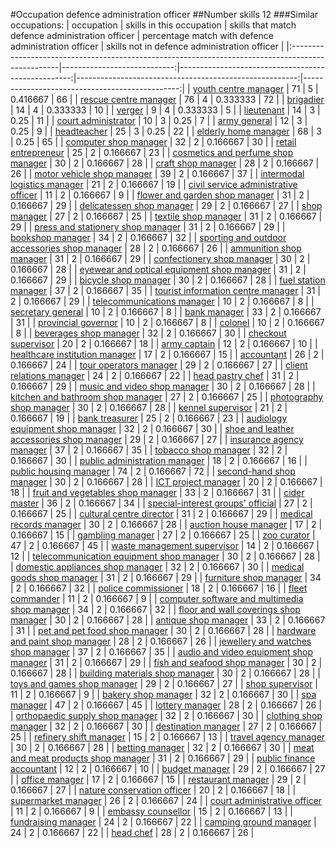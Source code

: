 #Occupation defence administration officer
##Number skills 12
###Similar occupations:
| occupation                                                                                        |   skills in this occupation |   skills that match defence administration officer |   percentage match with defence administration officer |   skills not in defence administration officer |
|:--------------------------------------------------------------------------------------------------|----------------------------:|---------------------------------------------------:|-------------------------------------------------------:|-----------------------------------------------:|
| [youth centre manager](youth_centre_manager.md)                                                   |                          71 |                                                  5 |                                               0.416667 |                                             66 |
| [rescue centre manager](rescue_centre_manager.md)                                                 |                          76 |                                                  4 |                                               0.333333 |                                             72 |
| [brigadier](brigadier.md)                                                                         |                          14 |                                                  4 |                                               0.333333 |                                             10 |
| [verger](verger.md)                                                                               |                           9 |                                                  4 |                                               0.333333 |                                              5 |
| [lieutenant](lieutenant.md)                                                                       |                          14 |                                                  3 |                                               0.25     |                                             11 |
| [court administrator](court_administrator.md)                                                     |                          10 |                                                  3 |                                               0.25     |                                              7 |
| [army general](army_general.md)                                                                   |                          12 |                                                  3 |                                               0.25     |                                              9 |
| [headteacher](headteacher.md)                                                                     |                          25 |                                                  3 |                                               0.25     |                                             22 |
| [elderly home manager](elderly_home_manager.md)                                                   |                          68 |                                                  3 |                                               0.25     |                                             65 |
| [computer shop manager](computer_shop_manager.md)                                                 |                          32 |                                                  2 |                                               0.166667 |                                             30 |
| [retail entrepreneur](retail_entrepreneur.md)                                                     |                          25 |                                                  2 |                                               0.166667 |                                             23 |
| [cosmetics and perfume shop manager](cosmetics_and_perfume_shop_manager.md)                       |                          30 |                                                  2 |                                               0.166667 |                                             28 |
| [craft shop manager](craft_shop_manager.md)                                                       |                          28 |                                                  2 |                                               0.166667 |                                             26 |
| [motor vehicle shop manager](motor_vehicle_shop_manager.md)                                       |                          39 |                                                  2 |                                               0.166667 |                                             37 |
| [intermodal logistics manager](intermodal_logistics_manager.md)                                   |                          21 |                                                  2 |                                               0.166667 |                                             19 |
| [civil service administrative officer](civil_service_administrative_officer.md)                   |                          11 |                                                  2 |                                               0.166667 |                                              9 |
| [flower and garden shop manager](flower_and_garden_shop_manager.md)                               |                          31 |                                                  2 |                                               0.166667 |                                             29 |
| [delicatessen shop manager](delicatessen_shop_manager.md)                                         |                          29 |                                                  2 |                                               0.166667 |                                             27 |
| [shop manager](shop_manager.md)                                                                   |                          27 |                                                  2 |                                               0.166667 |                                             25 |
| [textile shop manager](textile_shop_manager.md)                                                   |                          31 |                                                  2 |                                               0.166667 |                                             29 |
| [press and stationery shop manager](press_and_stationery_shop_manager.md)                         |                          31 |                                                  2 |                                               0.166667 |                                             29 |
| [bookshop manager](bookshop_manager.md)                                                           |                          34 |                                                  2 |                                               0.166667 |                                             32 |
| [sporting and outdoor accessories shop manager](sporting_and_outdoor_accessories_shop_manager.md) |                          28 |                                                  2 |                                               0.166667 |                                             26 |
| [ammunition shop manager](ammunition_shop_manager.md)                                             |                          31 |                                                  2 |                                               0.166667 |                                             29 |
| [confectionery shop manager](confectionery_shop_manager.md)                                       |                          30 |                                                  2 |                                               0.166667 |                                             28 |
| [eyewear and optical equipment shop manager](eyewear_and_optical_equipment_shop_manager.md)       |                          31 |                                                  2 |                                               0.166667 |                                             29 |
| [bicycle shop manager](bicycle_shop_manager.md)                                                   |                          30 |                                                  2 |                                               0.166667 |                                             28 |
| [fuel station manager](fuel_station_manager.md)                                                   |                          37 |                                                  2 |                                               0.166667 |                                             35 |
| [tourist information centre manager](tourist_information_centre_manager.md)                       |                          31 |                                                  2 |                                               0.166667 |                                             29 |
| [telecommunications manager](telecommunications_manager.md)                                       |                          10 |                                                  2 |                                               0.166667 |                                              8 |
| [secretary general](secretary_general.md)                                                         |                          10 |                                                  2 |                                               0.166667 |                                              8 |
| [bank manager](bank_manager.md)                                                                   |                          33 |                                                  2 |                                               0.166667 |                                             31 |
| [provincial governor](provincial_governor.md)                                                     |                          10 |                                                  2 |                                               0.166667 |                                              8 |
| [colonel](colonel.md)                                                                             |                          10 |                                                  2 |                                               0.166667 |                                              8 |
| [beverages shop manager](beverages_shop_manager.md)                                               |                          32 |                                                  2 |                                               0.166667 |                                             30 |
| [checkout supervisor](checkout_supervisor.md)                                                     |                          20 |                                                  2 |                                               0.166667 |                                             18 |
| [army captain](army_captain.md)                                                                   |                          12 |                                                  2 |                                               0.166667 |                                             10 |
| [healthcare institution manager](healthcare_institution_manager.md)                               |                          17 |                                                  2 |                                               0.166667 |                                             15 |
| [accountant](accountant.md)                                                                       |                          26 |                                                  2 |                                               0.166667 |                                             24 |
| [tour operators manager](tour_operators_manager.md)                                               |                          29 |                                                  2 |                                               0.166667 |                                             27 |
| [client relations manager](client_relations_manager.md)                                           |                          24 |                                                  2 |                                               0.166667 |                                             22 |
| [head pastry chef](head_pastry_chef.md)                                                           |                          31 |                                                  2 |                                               0.166667 |                                             29 |
| [music and video shop manager](music_and_video_shop_manager.md)                                   |                          30 |                                                  2 |                                               0.166667 |                                             28 |
| [kitchen and bathroom shop manager](kitchen_and_bathroom_shop_manager.md)                         |                          27 |                                                  2 |                                               0.166667 |                                             25 |
| [photography shop manager](photography_shop_manager.md)                                           |                          30 |                                                  2 |                                               0.166667 |                                             28 |
| [kennel supervisor](kennel_supervisor.md)                                                         |                          21 |                                                  2 |                                               0.166667 |                                             19 |
| [bank treasurer](bank_treasurer.md)                                                               |                          25 |                                                  2 |                                               0.166667 |                                             23 |
| [audiology equipment shop manager](audiology_equipment_shop_manager.md)                           |                          32 |                                                  2 |                                               0.166667 |                                             30 |
| [shoe and leather accessories shop manager](shoe_and_leather_accessories_shop_manager.md)         |                          29 |                                                  2 |                                               0.166667 |                                             27 |
| [insurance agency manager](insurance_agency_manager.md)                                           |                          37 |                                                  2 |                                               0.166667 |                                             35 |
| [tobacco shop manager](tobacco_shop_manager.md)                                                   |                          32 |                                                  2 |                                               0.166667 |                                             30 |
| [public administration manager](public_administration_manager.md)                                 |                          18 |                                                  2 |                                               0.166667 |                                             16 |
| [public housing manager](public_housing_manager.md)                                               |                          74 |                                                  2 |                                               0.166667 |                                             72 |
| [second-hand shop manager](second-hand_shop_manager.md)                                           |                          30 |                                                  2 |                                               0.166667 |                                             28 |
| [ICT project manager](ICT_project_manager.md)                                                     |                          20 |                                                  2 |                                               0.166667 |                                             18 |
| [fruit and vegetables shop manager](fruit_and_vegetables_shop_manager.md)                         |                          33 |                                                  2 |                                               0.166667 |                                             31 |
| [cider master](cider_master.md)                                                                   |                          36 |                                                  2 |                                               0.166667 |                                             34 |
| [special-interest groups' official](special-interest_groups'_official.md)                         |                          27 |                                                  2 |                                               0.166667 |                                             25 |
| [cultural centre director](cultural_centre_director.md)                                           |                          31 |                                                  2 |                                               0.166667 |                                             29 |
| [medical records manager](medical_records_manager.md)                                             |                          30 |                                                  2 |                                               0.166667 |                                             28 |
| [auction house manager](auction_house_manager.md)                                                 |                          17 |                                                  2 |                                               0.166667 |                                             15 |
| [gambling manager](gambling_manager.md)                                                           |                          27 |                                                  2 |                                               0.166667 |                                             25 |
| [zoo curator](zoo_curator.md)                                                                     |                          47 |                                                  2 |                                               0.166667 |                                             45 |
| [waste management supervisor](waste_management_supervisor.md)                                     |                          14 |                                                  2 |                                               0.166667 |                                             12 |
| [telecommunication equipment shop manager](telecommunication_equipment_shop_manager.md)           |                          30 |                                                  2 |                                               0.166667 |                                             28 |
| [domestic appliances shop manager](domestic_appliances_shop_manager.md)                           |                          32 |                                                  2 |                                               0.166667 |                                             30 |
| [medical goods shop manager](medical_goods_shop_manager.md)                                       |                          31 |                                                  2 |                                               0.166667 |                                             29 |
| [furniture shop manager](furniture_shop_manager.md)                                               |                          34 |                                                  2 |                                               0.166667 |                                             32 |
| [police commissioner](police_commissioner.md)                                                     |                          18 |                                                  2 |                                               0.166667 |                                             16 |
| [fleet commander](fleet_commander.md)                                                             |                          11 |                                                  2 |                                               0.166667 |                                              9 |
| [computer software and multimedia shop manager](computer_software_and_multimedia_shop_manager.md) |                          34 |                                                  2 |                                               0.166667 |                                             32 |
| [floor and wall coverings shop manager](floor_and_wall_coverings_shop_manager.md)                 |                          30 |                                                  2 |                                               0.166667 |                                             28 |
| [antique shop manager](antique_shop_manager.md)                                                   |                          33 |                                                  2 |                                               0.166667 |                                             31 |
| [pet and pet food shop manager](pet_and_pet_food_shop_manager.md)                                 |                          30 |                                                  2 |                                               0.166667 |                                             28 |
| [hardware and paint shop manager](hardware_and_paint_shop_manager.md)                             |                          28 |                                                  2 |                                               0.166667 |                                             26 |
| [jewellery and watches shop manager](jewellery_and_watches_shop_manager.md)                       |                          37 |                                                  2 |                                               0.166667 |                                             35 |
| [audio and video equipment shop manager](audio_and_video_equipment_shop_manager.md)               |                          31 |                                                  2 |                                               0.166667 |                                             29 |
| [fish and seafood shop manager](fish_and_seafood_shop_manager.md)                                 |                          30 |                                                  2 |                                               0.166667 |                                             28 |
| [building materials shop manager](building_materials_shop_manager.md)                             |                          30 |                                                  2 |                                               0.166667 |                                             28 |
| [toys and games shop manager](toys_and_games_shop_manager.md)                                     |                          29 |                                                  2 |                                               0.166667 |                                             27 |
| [shop supervisor](shop_supervisor.md)                                                             |                          11 |                                                  2 |                                               0.166667 |                                              9 |
| [bakery shop manager](bakery_shop_manager.md)                                                     |                          32 |                                                  2 |                                               0.166667 |                                             30 |
| [spa manager](spa_manager.md)                                                                     |                          47 |                                                  2 |                                               0.166667 |                                             45 |
| [lottery manager](lottery_manager.md)                                                             |                          28 |                                                  2 |                                               0.166667 |                                             26 |
| [orthopaedic supply shop manager](orthopaedic_supply_shop_manager.md)                             |                          32 |                                                  2 |                                               0.166667 |                                             30 |
| [clothing shop manager](clothing_shop_manager.md)                                                 |                          32 |                                                  2 |                                               0.166667 |                                             30 |
| [destination manager](destination_manager.md)                                                     |                          27 |                                                  2 |                                               0.166667 |                                             25 |
| [refinery shift manager](refinery_shift_manager.md)                                               |                          15 |                                                  2 |                                               0.166667 |                                             13 |
| [travel agency manager](travel_agency_manager.md)                                                 |                          30 |                                                  2 |                                               0.166667 |                                             28 |
| [betting manager](betting_manager.md)                                                             |                          32 |                                                  2 |                                               0.166667 |                                             30 |
| [meat and meat products shop manager](meat_and_meat_products_shop_manager.md)                     |                          31 |                                                  2 |                                               0.166667 |                                             29 |
| [public finance accountant](public_finance_accountant.md)                                         |                          12 |                                                  2 |                                               0.166667 |                                             10 |
| [budget manager](budget_manager.md)                                                               |                          29 |                                                  2 |                                               0.166667 |                                             27 |
| [office manager](office_manager.md)                                                               |                          17 |                                                  2 |                                               0.166667 |                                             15 |
| [restaurant manager](restaurant_manager.md)                                                       |                          29 |                                                  2 |                                               0.166667 |                                             27 |
| [nature conservation officer](nature_conservation_officer.md)                                     |                          20 |                                                  2 |                                               0.166667 |                                             18 |
| [supermarket manager](supermarket_manager.md)                                                     |                          26 |                                                  2 |                                               0.166667 |                                             24 |
| [court administrative officer](court_administrative_officer.md)                                   |                          11 |                                                  2 |                                               0.166667 |                                              9 |
| [embassy counsellor](embassy_counsellor.md)                                                       |                          15 |                                                  2 |                                               0.166667 |                                             13 |
| [fundraising manager](fundraising_manager.md)                                                     |                          24 |                                                  2 |                                               0.166667 |                                             22 |
| [camping ground manager](camping_ground_manager.md)                                               |                          24 |                                                  2 |                                               0.166667 |                                             22 |
| [head chef](head_chef.md)                                                                         |                          28 |                                                  2 |                                               0.166667 |                                             26 |
